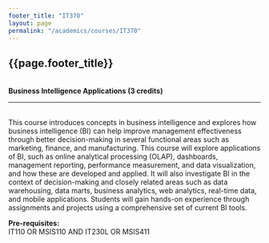 ```yaml
---
footer_title: "IT370"
layout: page
permalink: "/academics/courses/IT370"
---
```


## {{page.footer_title}}

\
**Business Intelligence Applications (3 credits)**

---

\
This course introduces concepts in business intelligence and explores how business intelligence (BI) can help improve management effectiveness through better decision-making in several functional areas such as marketing, finance, and manufacturing. This course will explore applications of BI, such as online analytical processing (OLAP), dashboards, management reporting, performance measurement, and data visualization, and how these are developed and applied. It will also investigate BI in the context of decision-making and closely related areas such as data warehousing, data marts, business analytics, web analytics, real-time data, and mobile applications. Students will gain hands-on experience through assignments and projects using a comprehensive set of current BI tools.

**Pre-requisites:**
\
IT110 OR MSIS110 AND IT230L OR MSIS411
